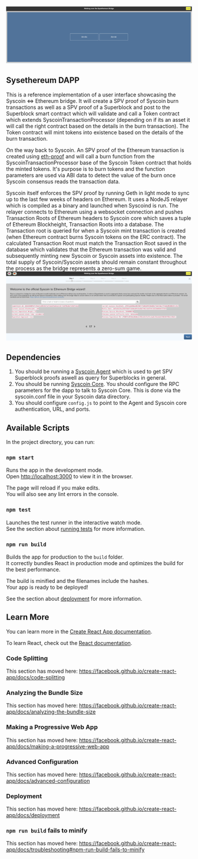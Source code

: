 ![Preview](./home.png)
## Sysethereum DAPP
This is a reference implementation of a user interface showcasing the Syscoin <=> Ethereum bridge. It will create a SPV proof of Syscoin burn transactions as well as a SPV proof of a Superblock and post to the Superblock smart contract which will validate and call a Token contract which extends SyscoinTransactionProcessor (depending on if its an asset it will call the right contract based on the details in the burn transaction). The Token contract will mint tokens into existence based on the details of the burn transaction.

On the way back to Syscoin. An SPV proof of the Ethereum transaction is created using [eth-proof](http://github.com/syscoin/eth-proof) and will call a burn function from the SyscoinTransactionProcessor base of the Syscoin Token contract that holds the minted tokens. It's purpose is to burn tokens and the function parameters are used via ABI data to detect the value of the burn once Syscoin consensus reads the transaction data.

Syscoin itself enforces the SPV proof by running Geth in light mode to sync up to the last few weeks of headers on Ethereum. It uses a NodeJS relayer which is compiled as a binary and launched when Syscoind is run. The relayer connects to Ethereum using a websocket connection and pushes Transaction Roots of Ethereum headers to Syscoin core which saves a tuple of Ethereum Blockheight, Transaction Roots into a database. The Transaction root is queried for when a Syscoin mint transaction is created (when Ethereum contract burns Syscoin tokens on the ERC contract). The calculated Transaction Root must match the Transaction Root saved in the database which validates that the Ethereum transaction was valid and subsequently minting new Syscoin or Syscoin assets into existence. The total supply of Syscoin/Syscoin assets should remain constant throughout the process as the bridge represents a zero-sum game.
![Superblock Explorer](./superblockexplorer.png)
## Dependencies

1) You should be running a [Syscoin Agent](https://github.com/syscoin/sysethereum-agents) which is used to get SPV Superblock proofs aswell as query for Superblocks in general. 
2) You should be running [Syscoin Core](https://github.com/syscoin/syscoin). You should configure the RPC parameters for the dapp to talk to Syscoin Core. This is done via the syscoin.conf file in your Syscoin data directory.
3) You should configure `config.js` to point to the Agent and Syscoin core authentication, URL, and ports.

## Available Scripts

In the project directory, you can run:

### `npm start`

Runs the app in the development mode.<br>
Open [http://localhost:3000](http://localhost:3000) to view it in the browser.

The page will reload if you make edits.<br>
You will also see any lint errors in the console.

### `npm test`

Launches the test runner in the interactive watch mode.<br>
See the section about [running tests](https://facebook.github.io/create-react-app/docs/running-tests) for more information.

### `npm run build`

Builds the app for production to the `build` folder.<br>
It correctly bundles React in production mode and optimizes the build for the best performance.

The build is minified and the filenames include the hashes.<br>
Your app is ready to be deployed!

See the section about [deployment](https://facebook.github.io/create-react-app/docs/deployment) for more information.


## Learn More

You can learn more in the [Create React App documentation](https://facebook.github.io/create-react-app/docs/getting-started).

To learn React, check out the [React documentation](https://reactjs.org/).

### Code Splitting

This section has moved here: https://facebook.github.io/create-react-app/docs/code-splitting

### Analyzing the Bundle Size

This section has moved here: https://facebook.github.io/create-react-app/docs/analyzing-the-bundle-size

### Making a Progressive Web App

This section has moved here: https://facebook.github.io/create-react-app/docs/making-a-progressive-web-app

### Advanced Configuration

This section has moved here: https://facebook.github.io/create-react-app/docs/advanced-configuration

### Deployment

This section has moved here: https://facebook.github.io/create-react-app/docs/deployment

### `npm run build` fails to minify

This section has moved here: https://facebook.github.io/create-react-app/docs/troubleshooting#npm-run-build-fails-to-minify
